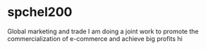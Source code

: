 # spchel200
Global marketing and trade
I am doing a joint work to promote the commercialization of e-commerce and achieve big profits
hi 
